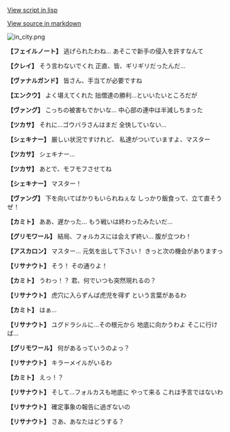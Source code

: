[View script in lisp](../scripts/210102123.txt)

[View source in markdown](210102123.md)

![in_city.png](../images/backgrounds/in_city.png)

**【フェイルノート】**
逃げられたわね…
あそこで新手の侵入を許すなんて

**【クレイ】**
そう言わないでくれ
正直、皆、ギリギリだったんだ…

**【ヴァナルガンド】**
皆さん、手当てが必要ですね

**【エンクウ】**
よく堪えてくれた
拙僧達の勝利…といいたいところだが

**【ヴァング】**
こっちの被害もでかいな…
中心部の連中は半減しちまった

**【ツカサ】**
それに…ゴウバラさんはまだ
全快していない…

**【シェキナー】**
厳しい状況ですけれど、
私達がついていますよ、マスター

**【ツカサ】**
シェキナー…

**【ツカサ】**
あとで、モフモフさせてね

**【シェキナー】**
マスター！

**【ヴァング】**
下を向いてばかりもいられねぇな
しっかり飯食って、立て直そうぜ！

**【カミト】**
ああ、遅かった…
もう戦いは終わったみたいだ…

**【グリモワール】**
結局、フォルカスには会えず終い…
腹が立つわ！

**【アスカロン】**
マスター…
元気を出して下さい！
きっと次の機会がありますっ

**【リサナウト】**
そう！
その通りよ！

**【カミト】**
うわっ！？
君、何でいつも突然現れるの？

**【リサナウト】**
虎穴に入らずんば虎児を得ず
という言葉があるわ

**【カミト】**
はぁ…

**【リサナウト】**
ユグドラシルに…その根元から
地底に向かうわよ
そこに行けば…

**【グリモワール】**
何があるっていうのよっ？

**【リサナウト】**
キラーメイルがいるわ

**【カミト】**
えっ！？

**【リサナウト】**
そして…フォルカスも地底に
やって来る
これは予言ではないわ

**【リサナウト】**
確定事象の報告に過ぎないの

**【リサナウト】**
さあ、あなたはどうする？